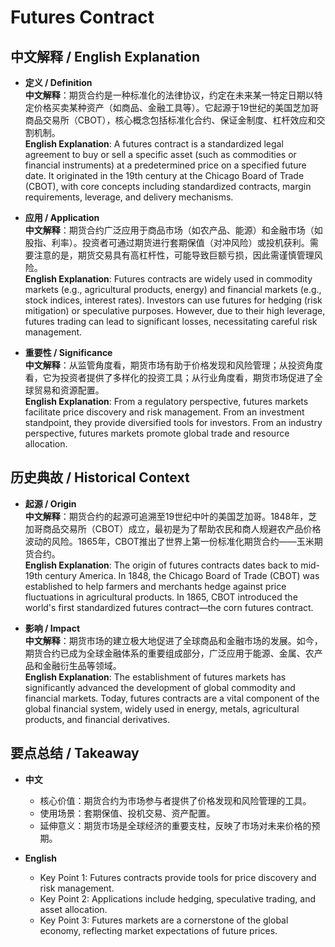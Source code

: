 # Futures Contract

## 中文解释 / English Explanation

* **定义 / Definition**  
  **中文解释**：期货合约是一种标准化的法律协议，约定在未来某一特定日期以特定价格买卖某种资产（如商品、金融工具等）。它起源于19世纪的美国芝加哥商品交易所（CBOT），核心概念包括标准化合约、保证金制度、杠杆效应和交割机制。  
  **English Explanation**: A futures contract is a standardized legal agreement to buy or sell a specific asset (such as commodities or financial instruments) at a predetermined price on a specified future date. It originated in the 19th century at the Chicago Board of Trade (CBOT), with core concepts including standardized contracts, margin requirements, leverage, and delivery mechanisms.

* **应用 / Application**  
  **中文解释**：期货合约广泛应用于商品市场（如农产品、能源）和金融市场（如股指、利率）。投资者可通过期货进行套期保值（对冲风险）或投机获利。需要注意的是，期货交易具有高杠杆性，可能导致巨额亏损，因此需谨慎管理风险。  
  **English Explanation**: Futures contracts are widely used in commodity markets (e.g., agricultural products, energy) and financial markets (e.g., stock indices, interest rates). Investors can use futures for hedging (risk mitigation) or speculative purposes. However, due to their high leverage, futures trading can lead to significant losses, necessitating careful risk management.

* **重要性 / Significance**  
  **中文解释**：从监管角度看，期货市场有助于价格发现和风险管理；从投资角度看，它为投资者提供了多样化的投资工具；从行业角度看，期货市场促进了全球贸易和资源配置。  
  **English Explanation**: From a regulatory perspective, futures markets facilitate price discovery and risk management. From an investment standpoint, they provide diversified tools for investors. From an industry perspective, futures markets promote global trade and resource allocation.

## 历史典故 / Historical Context

* **起源 / Origin**  
  **中文解释**：期货合约的起源可追溯至19世纪中叶的美国芝加哥。1848年，芝加哥商品交易所（CBOT）成立，最初是为了帮助农民和商人规避农产品价格波动的风险。1865年，CBOT推出了世界上第一份标准化期货合约——玉米期货合约。  
  **English Explanation**: The origin of futures contracts dates back to mid-19th century America. In 1848, the Chicago Board of Trade (CBOT) was established to help farmers and merchants hedge against price fluctuations in agricultural products. In 1865, CBOT introduced the world's first standardized futures contract—the corn futures contract.

* **影响 / Impact**  
  **中文解释**：期货市场的建立极大地促进了全球商品和金融市场的发展。如今，期货合约已成为全球金融体系的重要组成部分，广泛应用于能源、金属、农产品和金融衍生品等领域。  
  **English Explanation**: The establishment of futures markets has significantly advanced the development of global commodity and financial markets. Today, futures contracts are a vital component of the global financial system, widely used in energy, metals, agricultural products, and financial derivatives.

## 要点总结 / Takeaway

* **中文**  
  - 核心价值：期货合约为市场参与者提供了价格发现和风险管理的工具。  
  - 使用场景：套期保值、投机交易、资产配置。  
  - 延伸意义：期货市场是全球经济的重要支柱，反映了市场对未来价格的预期。  

* **English**  
  - Key Point 1: Futures contracts provide tools for price discovery and risk management.  
  - Key Point 2: Applications include hedging, speculative trading, and asset allocation.  
  - Key Point 3: Futures markets are a cornerstone of the global economy, reflecting market expectations of future prices.